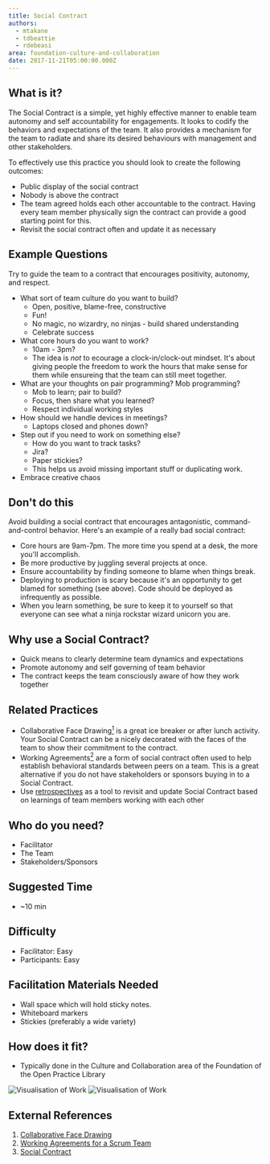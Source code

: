 ```yaml
---
title: Social Contract
authors:
  - mtakane
  - tdbeattie
  - rdebeasi
area: foundation-culture-and-collaboration
date: 2017-11-21T05:00:00.000Z
---
```


## What is it?

The Social Contract is a simple, yet highly effective manner to enable team autonomy and self accountability for engagements. It looks to codify the behaviors and expectations of the team. It also provides a mechanism for the team to radiate and share its desired behaviours with management and other stakeholders.

To effectively use this practice you should look to create the following outcomes:

- Public display of the social contract
- Nobody is above the contract
- The team agreed holds each other accountable to the contract. Having every team member physically sign the contract can provide a good starting point for this.
- Revisit the social contract often and update it as necessary

## Example Questions
Try to guide the team to a contract that encourages positivity, autonomy, and respect.

- What sort of team culture do you want to build?
  - Open, positive, blame-free, constructive
  - Fun!
  - No magic, no wizardry, no ninjas - build shared understanding
  - Celebrate success
- What core hours do you want to work?
  - 10am - 3pm?
  - The idea is _not_ to ecourage a clock-in/clock-out mindset. It's about giving people the freedom to work the hours that make sense for them while ensureing that the team can still meet together.
- What are your thoughts on pair programming? Mob programming?
  - Mob to learn; pair to build?
  - Focus, then share what you learned?
  - Respect individual working styles
- How should we handle devices in meetings?
  - Laptops closed and phones down?
- Step out if you need to work on something else?
  - How do you want to track tasks?
  - Jira?
  - Paper stickies?
  - This helps us avoid missing important stuff or duplicating work.
- Embrace creative chaos

## Don't do this

Avoid building a social contract that encourages antagonistic, command-and-control behavior. Here's an example of a really bad social contract:

- Core hours are 9am-7pm. The more time you spend at a desk, the more you'll accomplish.
- Be more productive by juggling several projects at once.
- Ensure accountability by finding someone to blame when things break.
- Deploying to production is scary because it's an opportunity to get blamed for something (see above). Code should be deployed as infrequently as possible.
- When you learn something, be sure to keep it to yourself so that everyone can see what a ninja rockstar wizard unicorn you are.


## Why use a Social Contract?

- Quick means to clearly determine team dynamics and expectations
- Promote autonomy and self governing of team behavior
- The contract keeps the team consciously aware of how they work together

## Related Practices

- Collaborative Face Drawing[<sup>1</sup>](#footnote-1) is a great ice breaker or after lunch activity. Your Social Contract can be a nicely decorated with the faces of the team to show their commitment to the contract.
- Working Agreements[<sup>2</sup>](#footnote-2) are a form of social contract often used to help establish behavioral standards between peers on a team. This is a great alternative if you do not have stakeholders or sponsors buying in to a Social Contract.
- Use [retrospectives](/practice/retrospectives/) as a tool to revisit and update Social Contract based on learnings of team members working with each other

## Who do you need?

- Facilitator
- The Team
- Stakeholders/Sponsors

## Suggested Time

- ~10 min


## Difficulty
- Facilitator: Easy
- Participants: Easy


## Facilitation Materials Needed

- Wall space which will hold sticky notes.
- Whiteboard markers
- Stickies (preferably a wide variety)


## How does it fit?

- Typically done in the Culture and Collaboration area of the Foundation of the Open Practice Library

![Visualisation of Work](/images/social-contract-1.png)
![Visualisation of Work](/images/social-contract-2.png)

## External References

1. <a name="footnote-1"></a>[Collaborative Face Drawing](http://www.funretrospectives.com/collaborative-face-drawing/)
2. <a name="footnote-2"></a>[Working Agreements for a Scrum Team](https://www.scrumalliance.org/community/articles/2014/january/work-agreements-for-a-scrum-team)
3. <a name="footnote-3"></a>[Social Contract](https://theagileexecutive.com/tag/social-contract/)
